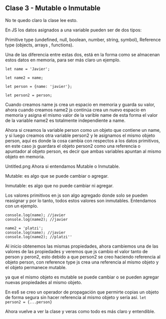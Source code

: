 ## Clase 3 - Mutable o Inmutable

No te quedo claro la clase lee esto.

En JS los datos asignados a una variable pueden ser de dos tipos:

Primitive type (undefined, null, boolean, number, string, symbol), Reference type (objects, arrays , functions).

Una de las diferencia entre estas dos, está en la forma como se almacenan estos datos en memoria, para ser más claro un ejemplo.

```
let name = 'Javier';

let name2 = name;

let person = {name: 'javier'};

let person2 = person;
```

Cuando creamos name js crea un espacio en memoria y guarda su valor, ahora cuando creamos name2 js continúa crea un nuevo espacio en memoria y asigna el mismo valor de la varible name de esta forma el valor de la variable name2 es totalmente independiente a name.

Ahora si creamos la variable person como un objeto que contiene un name, y si luego creamos otra variable person2 y le asignamos el mismo objeto person, aquí es donde la cosa cambia con respectos a los datos primitivos, en este caso js guardara el objeto person2 como una referencia o apuntador al objeto person, es decir que ambas variables apuntan al mismo objeto en memoria.

Untitled.png
Ahora si entendamos Mutable o Inmutable.

Mutable: es algo que se puede cambiar o agregar.

Inmutable: es algo que no puede cambiar ni agregar.

Los valores primitivos en js son algo agregado donde solo se pueden reasignar y por lo tanto, todos estos valores son inmutables. Entendamos con un ejemplo.

```
console.log(name); //javier
console.log(name2); //javier

name2 = 'platzi';
console.log(name); //javier
console.log(name2); //platzi''

```

Al inicio obtenemos las mismas propiedades, ahora cambiemos una de las valores de las propiedades y veremos que js cambio el valor tanto de person y peron2, esto debido a que person2 se creo haciendo referencia al objeto person, con reference type js crea una referencia al mismo objeto y el objeto permanece mutable.

ya que el mismo objeto es mutable se puede cambiar o se pueden agregar nuevas propiedades al mismo objeto.

En es6 se creo un operador de propagación que permirte copias un objeto de forma segura sin hacer referencia al mismo objeto y sería así.
`let person2 = {...person}`

Ahora vuelve a ver la clase y veras como todo es más claro y entendible.
